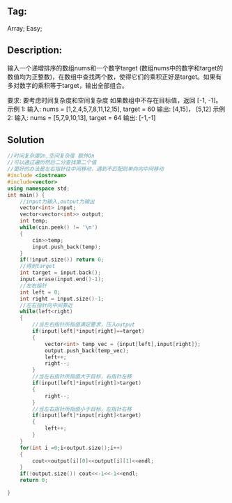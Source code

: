 ## Tag:
Array; Easy;
## Description:
输入一个递增排序的数组nums和一个数字target (数组nums中的数字和target的数值均为正整数)，在数组中查找两个数，使得它们的乘积正好是target。如果有多对数字的乘积等于target，输出全部组合。

要求: 要考虑时间复杂度和空间复杂度
如果数组中不存在目标值，返回 [-1, -1]。
示例 1:
输入: nums = [1,2,4,5,7,8,11,12,15], target = 60
输出: [4,15]， [5,12]
示例 2:
输入: nums = [5,7,9,10,13], target = 64
输出: [-1,-1]

## Solution
```c++
//时间复杂度On,空间复杂度 额外On
//可以通过遍历然后二分查找第二个值
//更好的办法是左右指针往中间移动，遇到不匹配则单向向中间移动
#include <iostream>
#include<vector>
using namespace std;
int main() {
    //input为输入,output为输出
    vector<int> input;
    vector<vector<int>> output;
    int temp;
    while(cin.peek() != '\n')
    {
        cin>>temp;
        input.push_back(temp);
    }
    if(!input.size()) return 0;
    //得到target
    int target = input.back();
    input.erase(input.end()-1);
    //左右指针
    int left = 0;
    int right = input.size()-1;
    //左右指针向中间靠近
    while(left<right)
    {
        //当左右指针所指值满足要求，压入output
        if(input[left]*input[right]==target)
        {
            vector<int> temp_vec = {input[left],input[right]};
            output.push_back(temp_vec);
            left++;
            right--;
        }
        //当左右指针所指值大于目标，右指针左移
        if(input[left]*input[right]>target)
        {
            right--;
        }
        //当左右指针所指值小于目标，左指针右移
        if(input[left]*input[right]<target)
        {
            left++;
        }
    }
    for(int i =0;i<output.size();i++)
    {
        cout<<output[i][0]<<output[i][1]<<endl;
    }
    if(!output.size()) cout<<-1<<-1<<endl;
    return 0;

}
```
